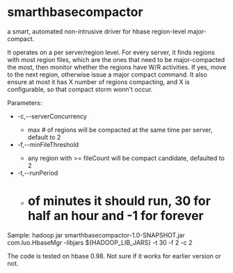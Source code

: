 # smarthbasecompactor
a smart, automated non-intrusive driver for hbase region-level major-compact. 

It operates on a per server/region level. For every server, it finds regions with most region files, which are the ones that need to be major-compacted the most, then monitor whether the regions have W/R activities. If yes, move to the next region, otherwise issue a major compact command. It also ensure at most it has X number of regions compacting, and X is configurable, so that compact storm wonn't occur.   

Parameters:
* -c,--serverConcurrency <minFileThreshold>   
  * max # of regions will be compacted at the same time per server, default to 2
* -f,--minFileThreshold <minFileThreshold>    
  * any region with >= fileCount will be compact candidate, defaulted to 2
* -t,--runPeriod <runPeriod>                  
  * # of minutes it should run, 30 for half an hour and -1 for forever

Sample:
  hadoop jar smarthbasecompactor-1.0-SNAPSHOT.jar com.luo.HbaseMgr -libjars ${HADOOP_LIB_JARS} -t 30 -f 2 -c 2

The code is tested on hbase 0.98. Not sure if it works for earlier version or not.
